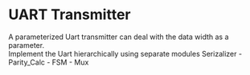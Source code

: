# UART Transmitter
 A parameterized Uart transmitter can deal with the data width as a parameter.\
 Implement the Uart hierarchically using separate modules
 Serizalizer - Parity_Calc - FSM - Mux
